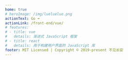 ```yaml
---
home: true
# heroImage: /img/lueluelue.png
actionText: Go ➡
actionLink: /front-end/vue/
# features:
# - title: vue
#   details: 渐进式 JavaScript 框架
# - title: react
#   details: 用于构建用户界面的 JavaScript 库
footer: MIT Licensed | Copyright © 2019-present 不见长安
---
```


<!-- ### clone
```bash
# clone item
git clone git@github.com:lxd0619/vuepress-blog.git

# install dependencies
npm install 

# serve with hot reload at localhost:8080
npm run dev

# build for production with minification
npm run build

# deploy to github page
npm run d

# build&&pm2
# npm run server
```

::: warning 注意

请确保你的 Node.js 版本 >= 8。
::: -->

<!-- <Vssue/> -->
